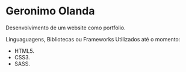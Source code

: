 # Geronimo Olanda
Desenvolvimento de um website como portfolio.

Linguaguagens, Bibliotecas ou Frameworks Utilizados até o momento:

* HTML5.
* CSS3.
* SASS.
